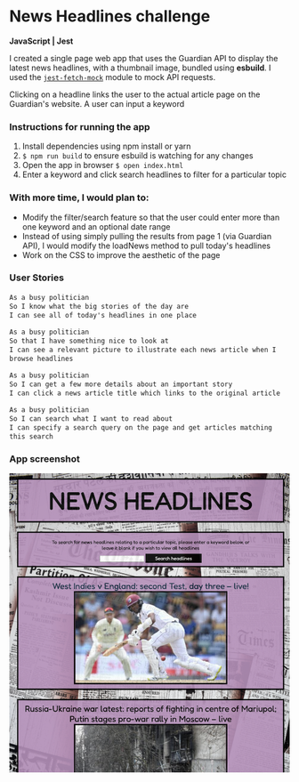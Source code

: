 # News Headlines challenge

**JavaScript | Jest**

I created a single page web app that uses the Guardian API to display the latest news headlines, with a thumbnail image, bundled using **esbuild**. I used the [`jest-fetch-mock`](https://www.npmjs.com/package/jest-fetch-mock) module to mock API requests.

Clicking on a headline links the user to the actual article page on the Guardian's website. A user can input a keyword

### Instructions for running the app

1. Install dependencies using npm install or yarn
2. `$ npm run build` to ensure esbuild is watching for any changes
3. Open the app in browser
   `$ open index.html`
4. Enter a keyword and click search headlines to filter for a particular topic

### With more time, I would plan to:

- Modify the filter/search feature so that the user could enter more than one keyword and an optional date range
- Instead of using simply pulling the results from page 1 (via Guardian API), I would modify the loadNews method to pull today's headlines
- Work on the CSS to improve the aesthetic of the page

### User Stories

```
As a busy politician
So I know what the big stories of the day are
I can see all of today's headlines in one place
```

```
As a busy politician
So that I have something nice to look at
I can see a relevant picture to illustrate each news article when I browse headlines
```

```
As a busy politician
So I can get a few more details about an important story
I can click a news article title which links to the original article
```

```
As a busy politician
So I can search what I want to read about
I can specify a search query on the page and get articles matching this search
```

### App screenshot

![Screenshot](./images/screenshot.png)
